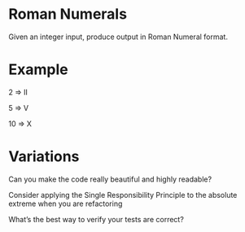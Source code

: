 # Roman Numerals
Given an integer input, produce output in Roman Numeral format.

# Example
2 => II

5 => V

10 => X

# Variations

Can you make the code really beautiful and highly readable?

Consider applying the Single Responsibility Principle to the absolute extreme when you are refactoring

What’s the best way to verify your tests are correct?
